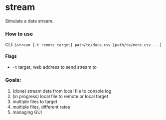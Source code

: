 # stream
Simulate a data stream.

### How to use
  CLI: `$stream [-t remote_target] path/to/data.csv [path/to/more.csv ...]`

#### Flags
- `-t` target, web address to send stream to

### Goals:
1. (done) stream data from local file to console log
2. (in progress) local file to remote or local target
3. multiple files to target
4. multiple files, different rates 
5. managing GUI
